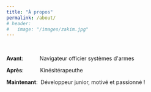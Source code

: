 ```yaml
---
title: "À propos"
permalink: /about/
# header:
#   image: "/images/zakim.jpg"
---
```

<br/>


**Avant**:&nbsp;&nbsp;&nbsp;&nbsp;&nbsp;&nbsp;&nbsp;&nbsp;&nbsp;&nbsp;&nbsp;Navigateur officier systèmes d'armes


**Après**:&nbsp;&nbsp;&nbsp;&nbsp;&nbsp;&nbsp;&nbsp;&nbsp;&nbsp;&nbsp;&nbsp;Kinésitérapeuthe


**Maintenant**:&nbsp;&nbsp;Développeur junior, motivé et passionné !
